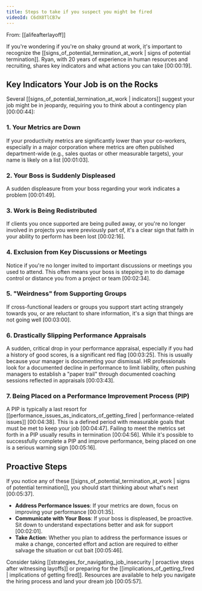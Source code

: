 ```yaml
---
title: Steps to take if you suspect you might be fired
videoId: C6dX8TlCB7w
---
```


From: [[alifeafterlayoff]] <br/> 

If you're wondering if you're on shaky ground at work, it's important to recognize the [[signs_of_potential_termination_at_work | signs of potential termination]]. Ryan, with 20 years of experience in human resources and recruiting, shares key indicators and what actions you can take <a class="yt-timestamp" data-t="00:00:19">[00:00:19]</a>.

## Key Indicators Your Job is on the Rocks

Several [[signs_of_potential_termination_at_work | indicators]] suggest your job might be in jeopardy, requiring you to think about a contingency plan <a class="yt-timestamp" data-t="00:00:44">[00:00:44]</a>:

### 1. Your Metrics are Down
If your productivity metrics are significantly lower than your co-workers, especially in a major corporation where metrics are often published department-wide (e.g., sales quotas or other measurable targets), your name is likely on a list <a class="yt-timestamp" data-t="00:01:03">[00:01:03]</a>.

### 2. Your Boss is Suddenly Displeased
A sudden displeasure from your boss regarding your work indicates a problem <a class="yt-timestamp" data-t="00:01:49">[00:01:49]</a>.

### 3. Work is Being Redistributed
If clients you once supported are being pulled away, or you're no longer involved in projects you were previously part of, it's a clear sign that faith in your ability to perform has been lost <a class="yt-timestamp" data-t="00:02:16">[00:02:16]</a>.

### 4. Exclusion from Key Discussions or Meetings
Notice if you're no longer invited to important discussions or meetings you used to attend. This often means your boss is stepping in to do damage control or distance you from a project or team <a class="yt-timestamp" data-t="00:02:34">[00:02:34]</a>.

### 5. "Weirdness" from Supporting Groups
If cross-functional leaders or groups you support start acting strangely towards you, or are reluctant to share information, it's a sign that things are not going well <a class="yt-timestamp" data-t="00:03:00">[00:03:00]</a>.

### 6. Drastically Slipping Performance Appraisals
A sudden, critical drop in your performance appraisal, especially if you had a history of good scores, is a significant red flag <a class="yt-timestamp" data-t="00:03:25">[00:03:25]</a>. This is usually because your manager is documenting your dismissal. HR professionals look for a documented decline in performance to limit liability, often pushing managers to establish a "paper trail" through documented coaching sessions reflected in appraisals <a class="yt-timestamp" data-t="00:03:43">[00:03:43]</a>.

### 7. Being Placed on a Performance Improvement Process (PIP)
A PIP is typically a last resort for [[performance_issues_as_indicators_of_getting_fired | performance-related issues]] <a class="yt-timestamp" data-t="00:04:38">[00:04:38]</a>. This is a defined period with measurable goals that must be met to keep your job <a class="yt-timestamp" data-t="00:04:47">[00:04:47]</a>. Failing to meet the metrics set forth in a PIP usually results in termination <a class="yt-timestamp" data-t="00:04:56">[00:04:56]</a>. While it's possible to successfully complete a PIP and improve performance, being placed on one is a serious warning sign <a class="yt-timestamp" data-t="00:05:16">[00:05:16]</a>.

## Proactive Steps

If you notice any of these [[signs_of_potential_termination_at_work | signs of potential termination]], you should start thinking about what's next <a class="yt-timestamp" data-t="00:05:37">[00:05:37]</a>.

*   **Address Performance Issues**: If your metrics are down, focus on improving your performance <a class="yt-timestamp" data-t="00:01:35">[00:01:35]</a>.
*   **Communicate with Your Boss**: If your boss is displeased, be proactive. Sit down to understand expectations better and ask for support <a class="yt-timestamp" data-t="00:02:01">[00:02:01]</a>.
*   **Take Action**: Whether you plan to address the performance issues or make a change, concerted effort and action are required to either salvage the situation or cut bait <a class="yt-timestamp" data-t="00:05:46">[00:05:46]</a>.

Consider taking [[strategies_for_navigating_job_insecurity | proactive steps after witnessing layoffs]] or preparing for the [[implications_of_getting_fired | implications of getting fired]]. Resources are available to help you navigate the hiring process and land your dream job <a class="yt-timestamp" data-t="00:05:57">[00:05:57]</a>.
